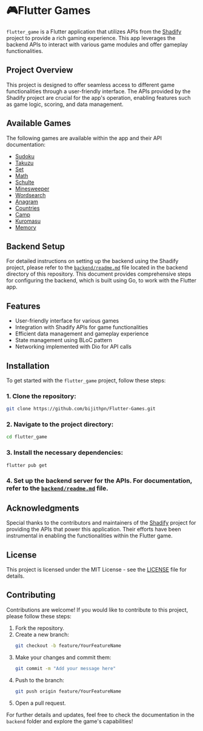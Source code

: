 # 🎮Flutter Games

`flutter_game` is a Flutter application that utilizes APIs from the [Shadify](https://github.com/cheatsnake/shadify) project to provide a rich gaming experience. This app leverages the backend APIs to interact with various game modules and offer gameplay functionalities.

## Project Overview

This project is designed to offer seamless access to different game functionalities through a user-friendly interface. The APIs provided by the Shadify project are crucial for the app's operation, enabling features such as game logic, scoring, and data management.

## Available Games

The following games are available within the app and their API documentation:

- [Sudoku](./backend/docs/modules/sudoku.md)
- [Takuzu](./backend/docs/modules/takuzu.md)
- [Set](./backend/docs/modules/set.md)
- [Math](./backend/docs/modules/math.md)
- [Schulte](./backend/docs/modules/schulte.md)
- [Minesweeper](./backend/docs/modules/minesweeper.md)
- [Wordsearch](./backend/docs/modules/wordsearch.md)
- [Anagram](./backend/docs/modules/anagram.md)
- [Countries](./backend/docs/modules/countries.md)
- [Camp](./backend/docs/modules/camp.md)
- [Kuromasu](./backend/docs/modules/kuromasu.md)
- [Memory](./backend/docs/modules/memory.md)

## Backend Setup

For detailed instructions on setting up the backend using the Shadify project, please refer to the [`backend/readme.md`](./backend/README.md) file located in the backend directory of this repository. This document provides comprehensive steps for configuring the backend, which is built using Go, to work with the Flutter app.

## Features

- User-friendly interface for various games
- Integration with Shadify APIs for game functionalities
- Efficient data management and gameplay experience
- State management using BLoC pattern
- Networking implemented with Dio for API calls

## Installation

To get started with the `flutter_game` project, follow these steps:

### 1. Clone the repository:

```bash
git clone https://github.com/bijithpn/Flutter-Games.git
```

### 2. Navigate to the project directory:

```bash
cd flutter_game
```

### 3. Install the necessary dependencies:

```bash
flutter pub get
```

### 4. Set up the backend server for the APIs. For documentation, refer to the [`backend/readme.md`](./backend/README.md) file.

## Acknowledgments

Special thanks to the contributors and maintainers of the [Shadify](https://github.com/cheatsnake/shadify) project for providing the APIs that power this application. Their efforts have been instrumental in enabling the functionalities within the Flutter game.

## License

This project is licensed under the MIT License - see the [LICENSE](LICENSE) file for details.

## Contributing

Contributions are welcome! If you would like to contribute to this project, please follow these steps:

1. Fork the repository.
2. Create a new branch:
   ```bash
   git checkout -b feature/YourFeatureName
   ```
3. Make your changes and commit them:
   ```bash
   git commit -m "Add your message here"
   ```
4. Push to the branch:
   ```bash
   git push origin feature/YourFeatureName
   ```
5. Open a pull request.

For further details and updates, feel free to check the documentation in the `backend` folder and explore the game's capabilities!
